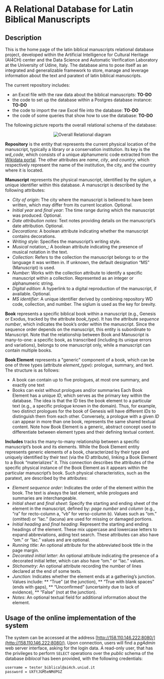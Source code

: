 # A Relational Database for Latin Biblical Manuscripts

## Description

This is the home page of the latin biblical manuscripts relational database project, developed within the Artificial Intelligence for Cultural Heritage (AI4CH) center and the Data Science and Automatic Verification Laboratory at the University of Udine, Italy.
The database aims to pose itself as an integrated and generalizable framework to store, manage and leverage information about the text and paratext of latin biblical manuscripts.

The current repository includes:
* an Excel file with the raw data about the biblical manuscripts: **TO-DO**
* the code to set up the database within a Postgres database instance: **TO-DO**
* the code to import the raw Excel file into the database: **TO-DO**
* the code of some queries that show how to use the database: **TO-DO**

The following picture reports the overall relational schema of the database:

<p align="center">
<img src="https://github.com/dslab-uniud/Database-biblical-manuscripts/blob/main/relational.png" alt="Overall Relational diagram" />
</p>

**Repository** is the entity that represents the current physical location of the manuscript, typically a library or a conservation institution. Its key is the *wd_code*, which consists of a unique alphanumeric code extracted from the [Wikidata portal](https://www.wikidata.org/wiki/Wikidata:Main_Page). The other attributes are _name_, _city_, and _country_, which respectively represent the name of the institution, the city, and the country where it is located.

**Manuscript** represents the physical manuscript, identified by the _siglum_, a unique identifier within this database. A manuscript is described by the following attributes:
* _City of origin_: The city where the manuscript is believed to have been written, which may differ from its current location. Optional.
* _Initial year_ and _final year_: The time range during which the manuscript was produced. Optional.
* _Date attribution notes_: Text notes providing details on the manuscript’s date attribution. Optional.
* _Decorations_: A boolean attribute indicating whether the manuscript contains decorations.
* _Writing style_: Specifies the manuscript’s writing style.
* _Musical_ notation_: A boolean attribute indicating the presence of musical notation in the text.
* _Collection_: Refers to the collection the manuscript belongs to or the language it was written in. If unknown, the default designation “MS” (Manuscript) is used.
* _Number_: Works with the collection attribute to identify a specific manuscript within a collection. Represented as an integer or alphanumeric string.
* _Digital edition_: A hyperlink to a digital reproduction of the manuscript, if available. Optional.
* _MS identifier_: A unique identifier derived by combining repository WD code, collection, and number. The siglum is used as the key for brevity.

**Book** represents a specific biblical book within a manuscript (e.g., Genesis or Exodus, tracked by the attribute _book_type_). It has the attribute _sequence number_, which indicates the book’s order within the manuscript. Since the sequence order depends on the manuscript, this entity is subordinate to Manuscript. Note that the relationship between Book and Manuscript is many-to-one: a specific book, as transcribed (including its unique errors and variations), belongs to one manuscript only, while a manuscript can contain multiple books.

**Book Element** represents a "generic" component of a book, which can be one of three types (attribute _element_type_): prologue, summary, and text. The structure is as follows:
* A book can contain up to five prologues, at most one summary, and exactly one text
* Books can exist without prologues and/or summaries
Each Book Element has a unique _ID_, which serves as the primary key within the database. The idea is that the ID ties the book element to a particular text (e.g., a specific prologue known in the domain). Thus, for example, two distinct prologues for the book of Genesis will have different _IDs_ to distinguish them from each other. Conversely, a prologue with a given _ID_ can appear in more than one book, represents the same shared textual content. Note how Book Element is a generic, abstract concept used to differentiate between element types and their defining textual content. 

**Includes** tracks the many-to-many relationship between a specific manuscript’s book and its elements. While the Book Element entity represents generic elements of a book, characterized by their type and uniquely identified by their text (via the ID attribute), linking a Book Element to a Book “materializes” it. This connection describes the attributes of the specific physical instance of the Book Element as it appears within the particular manuscript’s book. Such physical characteristics, such as the paratext, are described by the attributes: 
* _Element sequence order_: Indicates the order of the element within the book. The text is always the last element, while prologues and summaries are interchangeable.
* _Initial sheet_ and _final sheet_: Specify the starting and ending sheet of the element in the manuscript, defined by: _page number_ and _column_ (e.g., “ra” for recto-column a, “vb” for verso-column b). Values such as “om.” (omitted) or “lac.” (lacuna) are used for missing or damaged portions.
* _Initial heading_ and _final heading_: Represent the starting and ending headings of the element. These mix uppercase and lowercase letters to expand abbreviations, aiding text search. These attributes can also have “om.” or “lac.” values and are optional.
* _Running title_: An optional attribute for the abbreviated book title in the page margin.
* _Decorated initial letter_: An optional attribute indicating the presence of a decorated initial letter, which can also have “om.” or “lac.” values.
* _Stichometry_: An optional attribute recording the number of lines declared at the end of some texts.
* _Junction_: Indicates whether the element ends at a gathering’s junction. Values include:
** “True” (at the junction),
** “True with blank spaces” (ends with gaps),
** “Unconfirmed” (uncertainty due to lack of evidence),
** “False” (not at the junction).
* _Notes_: An optional textual field for additional information about the element.

## Usage of the online implementation of the system

The system can be accessed at the address [http://158.110.146.222:8080/](http://158.110.146.222:8080/). Upon connection, users will find a _pgAdmin_ web server interface, asking for the login data. 
A read-only user, that has the privileges to perform `SELECT` operations over the _public_ schema of the database _biblocal_ has been provided, with the following credentials: 
```
username = tester_biblical@ai4ch.uniud.it
password = UXftJGM5eNMdPGZ
```

